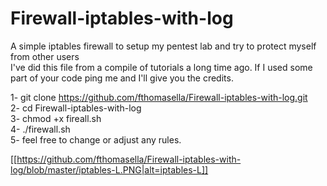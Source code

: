 # Firewall-iptables-with-log
A simple iptables firewall to setup my pentest lab and try to protect myself from other users  
I've did this file from a compile of tutorials a long time ago. If I used some part of your code ping me and I'll give you the credits.

1- git clone https://github.com/fthomasella/Firewall-iptables-with-log.git  
2- cd Firewall-iptables-with-log  
3- chmod +x fireall.sh  
4- ./firewall.sh  
5- feel free to change or adjust any rules.

[[https://github.com/fthomasella/Firewall-iptables-with-log/blob/master/iptables-L.PNG|alt=iptables-L]]
